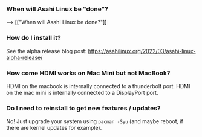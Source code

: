 ### When will Asahi Linux be "done"?

--> [["When will Asahi Linux be done?"]]

### How do I install it?

See the alpha release blog post: https://asahilinux.org/2022/03/asahi-linux-alpha-release/

### How come HDMI works on Mac Mini but not MacBook?

HDMI on the macbook is internally connected to a thunderbolt port.
HDMI on the mac mini is internally connected to a DisplayPort port.

### Do I need to reinstall to get new features / updates?

No! Just upgrade your system using `pacman -Syu` (and maybe reboot, if there
are kernel updates for example).
